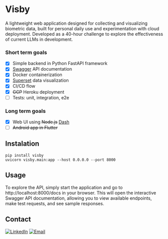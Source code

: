 # Visby

A lightweight web application designed for collecting and visualizing biometric data, built for personal daily use and experimentation with cloud deployment. Developed as a 40-hour challenge to explore the effectiveness of current LLMs in development.

### Short term goals
- [x] Simple backend in Python FastAPI framework
- [x] [Swagger](https://github.com/swagger-api/swagger-ui) API documentation
- [x] Docker containerization
- [x] [Superset](https://github.com/apache/superset) data visualization
- [x] CI/CD flow
- [x] ~~GCP~~ Heroku deployment
- [ ] Tests: unit, integration, e2e

### Long term goals
- [x] Web UI using ~~Node.js~~ [Dash](https://dash.plotly.com/)
- [ ] ~~Android app in Flutter~~

## Instalation
```
pip install visby
uvicorn visby.main:app --host 0.0.0.0 --port 8000
```

## Usage
To explore the API, simply start the application and go to http://localhost:8000/docs in your browser. This will open the interactive Swagger API documentation, allowing you to view available endpoints, make test requests, and see sample responses.

## Contact
[![LinkedIn](https://img.shields.io/badge/LinkedIn-Profile-blue?logo=linkedin&logoColor=white&style=flat-square)](hlinkedin.com/in/klawikowski-jakub)
[![Email](https://img.shields.io/badge/Email-Contact%20Me-blue?logo=gmail&logoColor=white&style=flat-square)](mailto:klawik.j@gmail.com)
